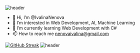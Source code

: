 ![header](https://capsule-render.vercel.app/api?type=waving&color=timeGradient&height=300&section=header&text=Hi%20There!&fontSize=90)
- 👋 Hi, I’m @IvalinaNenova
- 👀 I’m interested in Web Development, AI, Machine Leаrning
- 🌱 I’m currently learning Web Development with C#
- 📫 How to reach me nenovaivalina@gmail.com

<!---
IvalinaNenova/IvalinaNenova is a ✨ special ✨ repository because its `README.md` (this file) appears on your GitHub profile.
You can click the Preview link to take a look at your changes.
--->

[![GitHub Streak](https://github-readme-streak-stats.herokuapp.com?user=IvalinaNenova&theme=ayu-light&sideLabels=DD2727)](https://git.io/streak-stats)
![header](https://capsule-render.vercel.app/api?type=waving&color=auto&height=300&section=footer&text=&fontSize=90)
